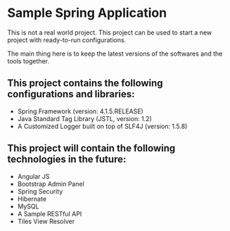 Sample Spring Application
==================================================

This is not a real world project. This project can be used to start a new project with ready-to-run configurations.

The main thing here is to keep the latest versions of the softwares and the tools together. 

## This project contains the following configurations and libraries:

- Spring Framework (version: 4.1.5.RELEASE)
- Java Standard Tag Library (JSTL, version: 1.2)
- A Customized Logger built on top of SLF4J (version: 1.5.8)

## This project will contain the following technologies in the future:

- Angular JS
- Bootstrap Admin Panel
- Spring Security
- Hibernate
- MySQL
- A Sample RESTful API
- Tiles View Resolver